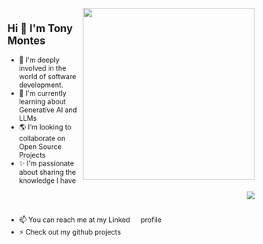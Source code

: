 <img align="right" width="350px" src="https://github-readme-stats.vercel.app/api/top-langs?username=t-montes&layout=compact">

## Hi 👋 I'm Tony Montes

- 🍂 I'm deeply involved in the world of software development.
- 🌱 I'm currently learning about Generative AI and LLMs
- 🌎 I’m looking to collaborate on Open Source Projects
- ✨ I'm passionate about sharing the knowledge I have

<img align="right" src="https://github-readme-stats.vercel.app/api?username=t-montes">

<br>
<br>

- 📫 You can reach me at my Linked<a href="https://www.linkedin.com/in/t-montes/"><img src="https://raw.githubusercontent.com/rahuldkjain/github-profile-readme-generator/master/src/images/icons/Social/linked-in-alt.svg" height="14" width="18" /></a> profile
- ⚡ Check out my github projects <a href="https://github.com/t-montes?tab=repositories"><img src="https://cdn.jsdelivr.net/npm/simple-icons@3.0.1/icons/github.svg" height="16" width="20"/></a>

<br><br><br><br>

<!--## Development Tools-->
